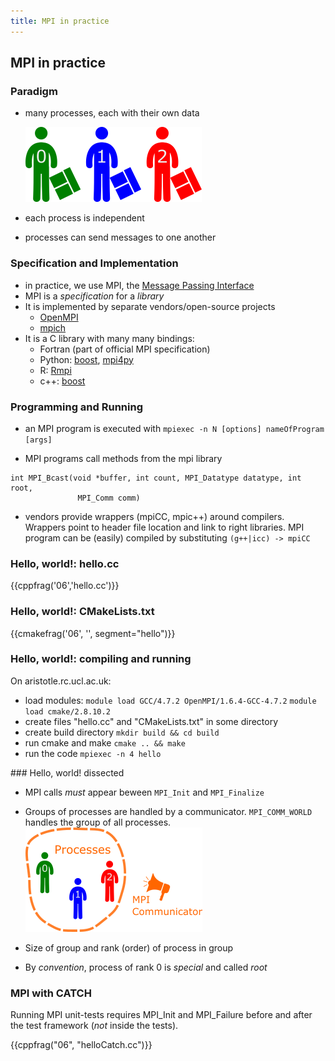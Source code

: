```yaml
---
title: MPI in practice
---
```


## MPI in practice

### Paradigm

* many processes, each with their own data

    ![](session06/figures/many.png)

* each process is independent
* processes can send messages to one another


### Specification and Implementation

* in practice, we use MPI, the [Message Passing Interface](http://en.wikipedia.org/wiki/Message_Passing_Interface)
* MPI is a *specification* for a *library*
* It is implemented by separate vendors/open-source projects
     - [OpenMPI](http://www.open-mpi.org/)
     - [mpich](http://www.mpich.org/)
* It is a C library with many many bindings:
     - Fortran (part of official MPI specification)
     - Python: [boost](http://www.boost.org/doc/libs/1_55_0/doc/html/mpi/python.html), [mpi4py](http://mpi4py.scipy.org/)
     - R: [Rmpi](http://cran.r-project.org/web/packages/Rmpi/index.html)
     - c++: [boost](http://www.boost.org/doc/libs/1_57_0/doc/html/mpi.html)

### Programming and Running

* an MPI program is executed with ``mpiexec -n N [options] nameOfProgram [args]``

* MPI programs call methods from the mpi library

~~~{.c++}
int MPI_Bcast(void *buffer, int count, MPI_Datatype datatype, int root,
               MPI_Comm comm)
~~~


* vendors provide wrappers (mpiCC, mpic++) around compilers.
  Wrappers point to header file location and link to right libraries.
  MPI program can be (easily) compiled by substituting ``(g++|icc) -> mpiCC``

### Hello, world!: hello.cc

{{cppfrag('06','hello.cc')}}

### Hello, world!: CMakeLists.txt

{{cmakefrag('06', '', segment="hello")}}

### Hello, world!: compiling and running

On aristotle.rc.ucl.ac.uk:

- load modules:
  ``module load GCC/4.7.2 OpenMPI/1.6.4-GCC-4.7.2``
  ``module load cmake/2.8.10.2``
- create files "hello.cc" and "CMakeLists.txt" in some directory
- create build directory ``mkdir build && cd build``
- run cmake and make ``cmake .. && make``
- run the code ``mpiexec -n 4 hello``

### Hello, world! dissected

- MPI calls *must* appear beween ``MPI_Init`` and ``MPI_Finalize``
- Groups of processes are handled by a communicator. `MPI_COMM_WORLD` handles
    the group of all processes.
    ![](session06/figures/world.png)

- Size of group and rank (order) of process in group
- By *convention*, process of rank 0 is *special* and called *root*

### MPI with CATCH

Running MPI unit-tests requires MPI_Init and MPI_Failure before and after the
test framework (*not* inside the tests).

{{cppfrag("06", "helloCatch.cc")}}

